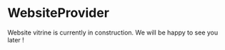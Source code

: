 # WebsiteProvider
Website vitrine is currently in construction.
We will be happy to see you later !
